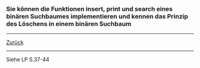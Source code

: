 ### Sie können die Funktionen insert, print und search eines binären Suchbaumes implementieren und kennen das Prinzip des Löschens in einem binären Suchbaum

---

[Zurück](700datenstrukturen.md)

---
Siehe LP S.37-44
